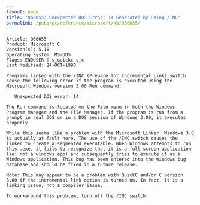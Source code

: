 ```yaml
---
layout: page
title: "Q66055: Unexpected DOS Error: 14 Generated by Using /INC"
permalink: /pubs/pc/reference/microsoft/kb/Q66055/
---
```


	Article: Q66055
	Product: Microsoft C
	Version(s): 5.10
	Operating System: MS-DOS
	Flags: ENDUSER | s_quickc s_c
	Last Modified: 24-OCT-1990
	
	Programs linked with the /INC (Prepare for Incremental Link) switch
	cause the following error if the program is executed using the
	Microsoft Windows version 3.00 Run command:
	
	   Unexpected DOS error: 14.
	
	The Run command is located on the File menu in both the Windows
	Program Manager and the File Manager. If the program is run from a
	prompt in real DOS or in a DOS session of Windows 3.00, it executes
	properly.
	
	While this seems like a problem with the Microsoft Linker, Windows 3.0
	is actually at fault here. The use of the /INC switch causes the
	linker to create a segmented executable. When Windows attempts to run
	this .exe, it fails to recognize that it is a full screen application
	(ie: not a windows app) and subsequently tries to execute it as a
	Windows application. This bug has been entered into the Windows bug
	database and should be fixed in a future release.
	
	Note: This may appear to be a problem with QuickC and/or C version
	6.00 if the incremental link option is turned on. In fact, it is a
	linking issue, not a compiler issue.
	
	To workaround this problem, turn off the /INC switch.
